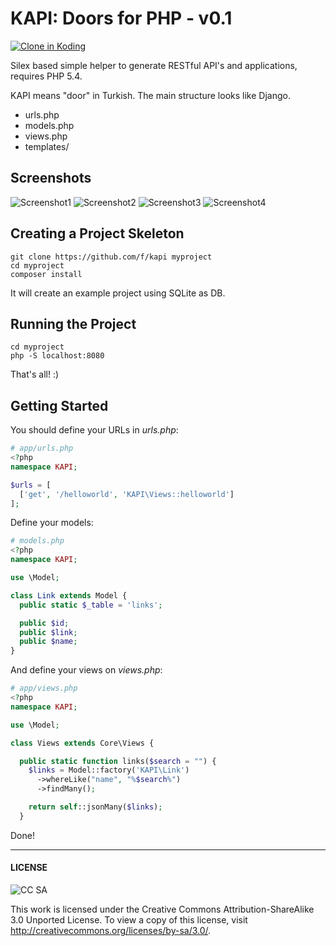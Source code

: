# KAPI: Doors for PHP - v0.1

[![Clone in Koding](http://kbutton.org/clone.png)](http://kbutton.org/f/kapi)

Silex based simple helper to generate RESTful API's and applications, requires PHP 5.4.

KAPI means "door" in Turkish. The main structure looks like Django.

  - urls.php
  - models.php
  - views.php
  - templates/

## Screenshots

![Screenshot1](http://i.imgur.com/b4eSEcE.png)
![Screenshot2](http://i.imgur.com/eT7Koe2.png)
![Screenshot3](http://i.imgur.com/PN9S0U7.png)
![Screenshot4](http://i.imgur.com/iJb6tji.png)

## Creating a Project Skeleton

    git clone https://github.com/f/kapi myproject
    cd myproject
    composer install

It will create an example project using SQLite as DB.

## Running the Project

    cd myproject
    php -S localhost:8080

That's all! :)

## Getting Started

You should define your URLs in *urls.php*:

```php
# app/urls.php
<?php
namespace KAPI;

$urls = [
  ['get', '/helloworld', 'KAPI\Views::helloworld']
];
```

Define your models:

```php
# models.php
<?php
namespace KAPI;

use \Model;

class Link extends Model {
  public static $_table = 'links';

  public $id;
  public $link;
  public $name;
}
```

And define your views on *views.php*:

```php
# app/views.php
<?php
namespace KAPI;

use \Model;

class Views extends Core\Views {

  public static function links($search = "") {
    $links = Model::factory('KAPI\Link')
      ->whereLike("name", "%$search%")
      ->findMany();

    return self::jsonMany($links);
  }
```

Done!

----
#### LICENSE

![CC SA](http://i.creativecommons.org/l/by-sa/3.0/88x31.png)

This work is licensed under the Creative Commons Attribution-ShareAlike 3.0 Unported License. To view a copy of this license, visit http://creativecommons.org/licenses/by-sa/3.0/.
